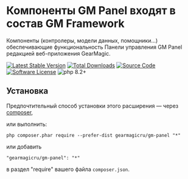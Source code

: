 # Компоненты GM Panel входят в состав GM Framework

Компоненты (контролеры, модели данных, помощники...) обеспечивающие функциональность Панели управления GM Panel редакцией веб-приложения GearMagic.

[![Latest Stable Version](https://img.shields.io/packagist/v/gearmagicru/gm-panel.svg)](https://packagist.org/packages/gearmagicru/gm-panel)
[![Total Downloads](https://img.shields.io/packagist/dt/gearmagicru/gm-panel.svg)](https://packagist.org/packages/gearmagicru/gm-panel)
[![Source Code](https://img.shields.io/badge/source-gearmagicru/gm--panel-blue.svg)](https://github.com/gearmagicru/gm-panel)
[![Software License](https://img.shields.io/badge/license-BSD%203%20Clause-brightgreen.svg)](https://github.com/gearmagicru/gm-panel/blob/master/LICENSE)
![php 8.2+](https://img.shields.io/badge/php-min%208.2-red.svg)

## Установка

Предпочтительный способ установки этого расширения — через [composer](http://getcomposer.org/download/), 

или выполнить:

```
php composer.phar require --prefer-dist gearmagicru/gm-panel "*"
```

или добавить

```
"gearmagicru/gm-panel": "*"
```

в раздел "require" вашего файла `composer.json`.

